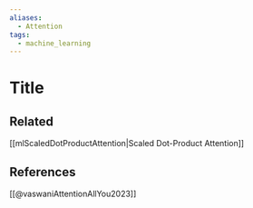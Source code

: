 ```yaml
---
aliases:
  - Attention
tags:
  - machine_learning
---
```

# Title

## Related

[[mlScaledDotProductAttention|Scaled Dot-Product Attention]]

## References

[[@vaswaniAttentionAllYou2023]]
